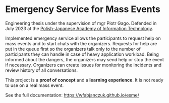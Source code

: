# Emergency Service for Mass Events

Engineering thesis under the supervision of mgr Piotr Gago. Defended in July 2023 at the
[Polish-Japanese Academy of Information Technology](https://pja.edu.pl/en/).

Implemented emergency service allows the participants to request help on mass events and to
start chats with the organizers. Requests for help are put in the queue first so the organizers
talk only to the number of participants they can handle in case of heavy application workload.
Being informed about the dangers, the organizers may send help or stop the event if necessary.
Organizers can create issues for monitoring the incidents and review history of all conversations.

This project is a **proof of concept** and a **learning experience**. It is not ready to use on a real mass event.

See the full documentation: https://wfabjanczuk.github.io/esme/
